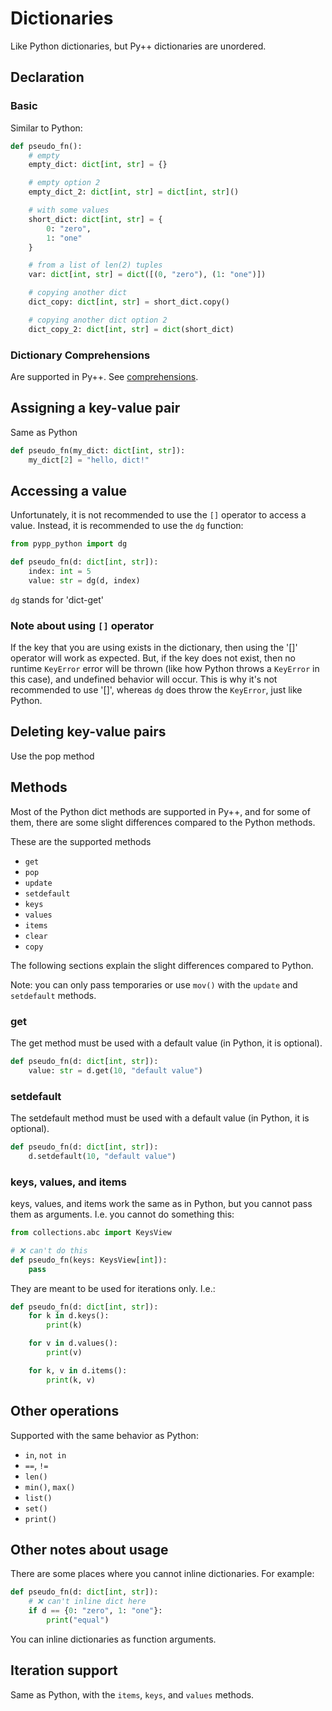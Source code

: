 # Dictionaries

Like Python dictionaries, but Py++ dictionaries are unordered.

## Declaration

### Basic
Similar to Python:

```python
def pseudo_fn():
    # empty
    empty_dict: dict[int, str] = {}

    # empty option 2
    empty_dict_2: dict[int, str] = dict[int, str]()

    # with some values
    short_dict: dict[int, str] = {
        0: "zero",
        1: "one"
    }

    # from a list of len(2) tuples
    var: dict[int, str] = dict([(0, "zero"), (1: "one")])

    # copying another dict
    dict_copy: dict[int, str] = short_dict.copy()

    # copying another dict option 2
    dict_copy_2: dict[int, str] = dict(short_dict)

```

### Dictionary Comprehensions

Are supported in Py++. See [comprehensions](../comprehensions.md).

## Assigning a key-value pair

Same as Python

```python
def pseudo_fn(my_dict: dict[int, str]):
    my_dict[2] = "hello, dict!"
```

## Accessing a value

Unfortunately, it is not recommended to use the `[]` operator to access a value. Instead, it is recommended to use the `dg` function:

```python
from pypp_python import dg

def pseudo_fn(d: dict[int, str]):
    index: int = 5
    value: str = dg(d, index)
```

`dg` stands for 'dict-get'

### Note about using `[]` operator

If the key that you are using exists in the dictionary, then using the '[]' operator will work as expected. But, if the key does not exist, then no runtime `KeyError` error will be thrown (like how Python throws a `KeyError` in this case), and undefined behavior will occur. This is why it's not recommended to use '[]', whereas `dg` does throw the `KeyError`, just like Python.

## Deleting key-value pairs

Use the pop method

## Methods

Most of the Python dict methods are supported in Py++, and for some of them, there are some slight differences compared to the Python methods.

These are the supported methods

- `get`
- `pop`
- `update`
- `setdefault`
- `keys`
- `values`
- `items`
- `clear`
- `copy`

The following sections explain the slight differences compared to Python.

Note: you can only pass temporaries or use `mov()` with the `update` and `setdefault` methods.

### get

The get method must be used with a default value (in Python, it is optional).

```python
def pseudo_fn(d: dict[int, str]):
    value: str = d.get(10, "default value")
```

### setdefault

The setdefault method must be used with a default value (in Python, it is optional).

```python
def pseudo_fn(d: dict[int, str]):
    d.setdefault(10, "default value")

```

### keys, values, and items

keys, values, and items work the same as in Python, but you cannot pass them as arguments. I.e. you cannot do something this:

```python
from collections.abc import KeysView

# ❌ can't do this
def pseudo_fn(keys: KeysView[int]):
    pass
```

They are meant to be used for iterations only. I.e.:

```python
def pseudo_fn(d: dict[int, str]):
    for k in d.keys():
        print(k)

    for v in d.values():
        print(v)

    for k, v in d.items():
        print(k, v)
```

## Other operations

Supported with the same behavior as Python:

- `in`, `not in`
- `==`, `!=`
- `len()`
- `min()`, `max()`
- `list()`
- `set()`
- `print()`


## Other notes about usage

There are some places where you cannot inline dictionaries. For example:

```python
def pseudo_fn(d: dict[int, str]):
    # ❌ can't inline dict here
    if d == {0: "zero", 1: "one"}:
        print("equal")
```

You can inline dictionaries as function arguments.

## Iteration support

Same as Python, with the `items`, `keys`, and `values` methods.
